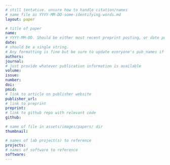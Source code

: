 ```yaml
---
# still tentative. unsure how to handle citation/names
# name file as YYYY-MM-DD-some-identifying-words.md
layout: paper

# title of paper
name:
# YYYY-MM-DD. Should be either most recent preprint posting, or date published.
date:
# should be a single string.
# Any formatting is fine but be sure to update everyone's pub_names if needed
authors:
journal:
# just provide whatever publication information is available
volume:
issue:
number:
doi:
pmid:
# link to article on publisher website
publisher_url:
# link to preprint
preprint:
# link to github repo with relevant code
github:

# name of file in assets/images/papers/ dir
thumbnail:

# names of lab project(s) to reference
projects:
# names of software to reference
software:
---
```

